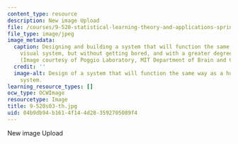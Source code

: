 ```yaml
---
content_type: resource
description: New image Upload
file: /courses/9-520-statistical-learning-theory-and-applications-spring-2003/04b9db94b1614f144d283592705089f4_9-520s03-th.jpg
file_type: image/jpeg
image_metadata:
  caption: Designing and building a system that will function the same way as a human
    visual system, but without getting bored, and with a greater degree of accuracy.
    (Image courtesy of Poggio Laboratory, MIT Department of Brain and Cognitive Sciences.)
  credit: ''
  image-alt: Design of a system that will function the same way as a human visual
    system.
learning_resource_types: []
ocw_type: OCWImage
resourcetype: Image
title: 9-520s03-th.jpg
uid: 04b9db94-b161-4f14-4d28-3592705089f4
---
```

New image Upload